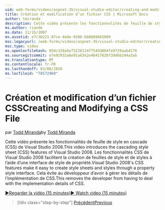```yaml
---
uid: web-forms/videos/aspnet-35/visual-studio-editor/creating-and-modifying-a-css-file
title: Création et modification d’un fichier CSS | Microsoft Docs
author: tmiranda
description: Cette vidéo présente les fonctionnalités de feuille de style en cascade (CSS) de Visual Studio 2008. Les fonctionnalités CSS de Visual Studio 2008 facilitent la création de feuilles de style...
ms.author: riande
ms.date: 11/15/2007
ms.assetid: e7c3b221-87ce-444e-9106-bb0609665009
msc.legacyurl: /web-forms/videos/aspnet-35/visual-studio-editor/creating-and-modifying-a-css-file
msc.type: video
ms.openlocfilehash: 050c328a9a73226124f7545d804fe9729aab4176
ms.sourcegitcommit: e7e91932a6e91a63e2e46417626f39d6b244a3ab
ms.translationtype: MT
ms.contentlocale: fr-FR
ms.lasthandoff: 03/06/2020
ms.locfileid: "78572960"
---
```

# <a name="creating-and-modifying-a-css-file"></a><span data-ttu-id="d91e4-104">Création et modification d’un fichier CSS</span><span class="sxs-lookup"><span data-stu-id="d91e4-104">Creating and Modifying a CSS File</span></span>

<span data-ttu-id="d91e4-105">par [Todd Miranda](https://github.com/tmiranda)</span><span class="sxs-lookup"><span data-stu-id="d91e4-105">by [Todd Miranda](https://github.com/tmiranda)</span></span>

<span data-ttu-id="d91e4-106">Cette vidéo présente les fonctionnalités de feuille de style en cascade (CSS) de Visual Studio 2008.</span><span class="sxs-lookup"><span data-stu-id="d91e4-106">This video introduces the cascading style sheet (CSS) features of Visual Studio 2008.</span></span> <span data-ttu-id="d91e4-107">Les fonctionnalités CSS de Visual Studio 2008 facilitent la création de feuilles de style et de styles à l’aide d’une interface de style de propriété.</span><span class="sxs-lookup"><span data-stu-id="d91e4-107">Visual Studio 2008's CSS features make it easy to create style sheets and styles through a property style interface.</span></span> <span data-ttu-id="d91e4-108">Cela évite au développeur d’avoir à gérer les détails de l’implémentation de CSS.</span><span class="sxs-lookup"><span data-stu-id="d91e4-108">This removes the developer from having to deal with the implementation details of CSS.</span></span>

[<span data-ttu-id="d91e4-109">&#9654;Regarder la vidéo (15 minutes)</span><span class="sxs-lookup"><span data-stu-id="d91e4-109">&#9654; Watch video (15 minutes)</span></span>](https://channel9.msdn.com/Blogs/ASP-NET-Site-Videos/creating-and-modifying-a-css-file)

> [!div class="step-by-step"]
> [<span data-ttu-id="d91e4-110">Précédent</span><span class="sxs-lookup"><span data-stu-id="d91e4-110">Previous</span></span>](quick-tour-of-the-visual-studio-2008-integrated-development-environment.md)
